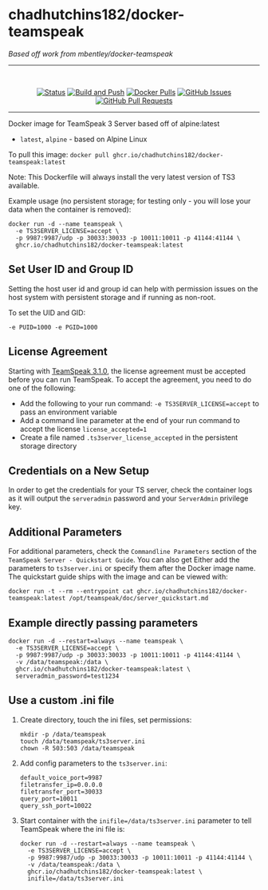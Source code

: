 # chadhutchins182/docker-teamspeak

_Based off work from mbentley/docker-teamspeak_

<div align="center">
<hr>
<br>

[![Status](https://img.shields.io/badge/status-active-success.svg)](https://github.com/chadhutchins182/docker-teamspeak/)
[![Build and Push](https://github.com/chadhutchins182/docker-teamspeak/actions/workflows/buildandpush.yml/badge.svg)](https://github.com/chadhutchins182/docker-teamspeak/actions/workflows/buildandpush.yml)
[![Docker Pulls](https://img.shields.io/static/v1?label=Container%20Registry&message=GitHub&color=blue)](https://hub.docker.com/r/chadhutchins182/docker-teamspeak)
[![GitHub Issues](https://img.shields.io/github/issues/chadhutchins182/docker-teamspeak.svg)](https://github.com/chadhutchins182/docker-teamspeak/issues)
[![GitHub Pull Requests](https://img.shields.io/github/issues-pr/chadhutchins182/docker-teamspeak.svg)](https://github.com/chadhutchins182/docker-teamspeak/pulls)
<br>

<hr>
</div>

Docker image for TeamSpeak 3 Server based off of alpine:latest

- `latest`, `alpine` - based on Alpine Linux

To pull this image:
`docker pull ghcr.io/chadhutchins182/docker-teamspeak:latest`

Note: This Dockerfile will always install the very latest version of TS3 available.

Example usage (no persistent storage; for testing only - you will lose your data when the container is removed):

```
docker run -d --name teamspeak \
  -e TS3SERVER_LICENSE=accept \
  -p 9987:9987/udp -p 30033:30033 -p 10011:10011 -p 41144:41144 \
  ghcr.io/chadhutchins182/docker-teamspeak:latest
```

## Set User ID and Group ID

Setting the host user id and group id can help with permission issues on the host system with persistent storage and if running as non-root.

To set the UID and GID:

```
-e PUID=1000 -e PGID=1000
```

## License Agreement

Starting with [TeamSpeak 3.1.0](https://support.teamspeakusa.com/index.php?/Knowledgebase/Article/View/344/16/how-to-accept-the-server-license-agreement-server--310), the license agreement must be accepted before you can run TeamSpeak. To accept the agreement, you need to do one of the following:

- Add the following to your run command: `-e TS3SERVER_LICENSE=accept` to pass an environment variable
- Add a command line parameter at the end of your run command to accept the license `license_accepted=1`
- Create a file named `.ts3server_license_accepted` in the persistent storage directory

## Credentials on a New Setup

In order to get the credentials for your TS server, check the container logs as it will output the `serveradmin` password and your `ServerAdmin` privilege key.

## Additional Parameters

For additional parameters, check the `Commandline Parameters` section of the `TeamSpeak Server - Quickstart Guide`. You can also get Either add the parameters to `ts3server.ini` or specify them after the Docker image name. The quickstart guide ships with the image and can be viewed with:

```
docker run -t --rm --entrypoint cat ghcr.io/chadhutchins182/docker-teamspeak:latest /opt/teamspeak/doc/server_quickstart.md
```

## Example directly passing parameters

```
docker run -d --restart=always --name teamspeak \
  -e TS3SERVER_LICENSE=accept \
  -p 9987:9987/udp -p 30033:30033 -p 10011:10011 -p 41144:41144 \
  -v /data/teamspeak:/data \
  ghcr.io/chadhutchins182/docker-teamspeak:latest \
  serveradmin_password=test1234
```

## Use a custom .ini file

1. Create directory, touch the ini files, set permissions:

   ```
   mkdir -p /data/teamspeak
   touch /data/teamspeak/ts3server.ini
   chown -R 503:503 /data/teamspeak
   ```

1. Add config parameters to the `ts3server.ini`:

   ```
   default_voice_port=9987
   filetransfer_ip=0.0.0.0
   filetransfer_port=30033
   query_port=10011
   query_ssh_port=10022
   ```

1. Start container with the `inifile=/data/ts3server.ini` parameter to tell TeamSpeak where the ini file is:

   ```
   docker run -d --restart=always --name teamspeak \
     -e TS3SERVER_LICENSE=accept \
     -p 9987:9987/udp -p 30033:30033 -p 10011:10011 -p 41144:41144 \
     -v /data/teamspeak:/data \
     ghcr.io/chadhutchins182/docker-teamspeak:latest \
     inifile=/data/ts3server.ini
   ```
